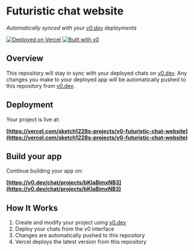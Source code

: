 # Futuristic chat website

*Automatically synced with your [v0.dev](https://v0.dev) deployments*

[![Deployed on Vercel](https://img.shields.io/badge/Deployed%20on-Vercel-black?style=for-the-badge&logo=vercel)](https://vercel.com/sketch1228s-projects/v0-futuristic-chat-website)
[![Built with v0](https://img.shields.io/badge/Built%20with-v0.dev-black?style=for-the-badge)](https://v0.dev/chat/projects/bKIaBimxNB3)

## Overview

This repository will stay in sync with your deployed chats on [v0.dev](https://v0.dev).
Any changes you make to your deployed app will be automatically pushed to this repository from [v0.dev](https://v0.dev).

## Deployment

Your project is live at:

**[https://vercel.com/sketch1228s-projects/v0-futuristic-chat-website](https://vercel.com/sketch1228s-projects/v0-futuristic-chat-website)**

## Build your app

Continue building your app on:

**[https://v0.dev/chat/projects/bKIaBimxNB3](https://v0.dev/chat/projects/bKIaBimxNB3)**

## How It Works

1. Create and modify your project using [v0.dev](https://v0.dev)
2. Deploy your chats from the v0 interface
3. Changes are automatically pushed to this repository
4. Vercel deploys the latest version from this repository
